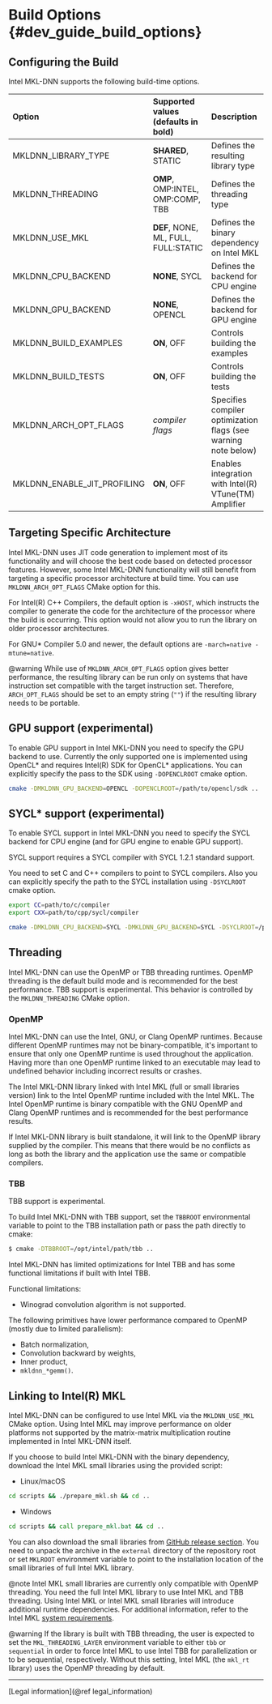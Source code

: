 Build Options {#dev_guide_build_options}
====================================

## Configuring the Build

Intel MKL-DNN supports the following build-time options.

| Option                      | Supported values (defaults in bold)  | Description
| :---                        | :---                                 | :---
| MKLDNN_LIBRARY_TYPE         | **SHARED**, STATIC                   | Defines the resulting library type
| MKLDNN_THREADING            | **OMP**, OMP:INTEL, OMP:COMP, TBB    | Defines the threading type
| MKLDNN_USE_MKL              | **DEF**, NONE, ML, FULL, FULL:STATIC | Defines the binary dependency on Intel MKL
| MKLDNN_CPU_BACKEND          | **NONE**, SYCL                       | Defines the backend for CPU engine
| MKLDNN_GPU_BACKEND          | **NONE**, OPENCL                     | Defines the backend for GPU engine
| MKLDNN_BUILD_EXAMPLES       | **ON**, OFF                          | Controls building the examples
| MKLDNN_BUILD_TESTS          | **ON**, OFF                          | Controls building the tests
| MKLDNN_ARCH_OPT_FLAGS       | *compiler flags*                     | Specifies compiler optimization flags (see warning note below)
| MKLDNN_ENABLE_JIT_PROFILING | **ON**, OFF                          | Enables integration with Intel(R) VTune(TM) Amplifier

## Targeting Specific Architecture

Intel MKL-DNN uses JIT code generation to implement most of its functionality
and will choose the best code based on detected processor features. However,
some Intel MKL-DNN functionality will still benefit from targeting a specific
processor architecture at build time. You can use `MKLDNN_ARCH_OPT_FLAGS` CMake
option for this.

For Intel(R) C++ Compilers, the default option is `-xHOST`, which instructs
the compiler to generate the code for the architecture of the processor where
the build is occurring.  This option would not allow you to run the library on
older processor architectures.

For GNU\* Compiler 5.0 and newer, the default options are `-march=native
-mtune=native`.

@warning
While use of `MKLDNN_ARCH_OPT_FLAGS` option gives better performance, the
resulting library can be run only on systems that have instruction set
compatible with the target instruction set. Therefore, `ARCH_OPT_FLAGS`
should be set to an empty string (`""`) if the resulting library needs to be
portable.

## GPU support (experimental)

To enable GPU support in Intel MKL-DNN you need to specify the GPU backend
to use. Currently the only supported one is implemented using OpenCL\* and
requires Intel(R) SDK for OpenCL\* applications. You can explicitly specify
the pass to the SDK using `-DOPENCLROOT` cmake option.

~~~sh
cmake -DMKLDNN_GPU_BACKEND=OPENCL -DOPENCLROOT=/path/to/opencl/sdk ..
~~~

## SYCL\* support (experimental)

To enable SYCL support in Intel MKL-DNN you need to specify the SYCL backend for
CPU engine (and for GPU engine to enable GPU support).

SYCL support requires a SYCL compiler with SYCL 1.2.1 standard support.

You need to set C and C++ compilers to point to SYCL compilers. Also you can
explicitly specify the path to the SYCL installation using `-DSYCLROOT` cmake option.

~~~sh
export CC=path/to/c/compiler
export CXX=path/to/cpp/sycl/compiler

cmake -DMKLDNN_CPU_BACKEND=SYCL -DMKLDNN_GPU_BACKEND=SYCL -DSYCLROOT=/path/to/sycl ..
~~~

## Threading

Intel MKL-DNN can use the OpenMP or TBB threading runtimes. OpenMP threading
is the default build mode and is recommended for the best performance. TBB
support is experimental. This behavior is controlled by the `MKLDNN_THREADING`
CMake option.

### OpenMP

Intel MKL-DNN can use the Intel, GNU, or Clang OpenMP runtimes. Because
different OpenMP runtimes may not be binary-compatible, it's important to
ensure that only one OpenMP runtime is used throughout the application. Having
more than one OpenMP runtime linked to an executable may lead to undefined
behavior including incorrect results or crashes.

The Intel MKL-DNN library linked with Intel MKL (full or small libraries
version) link to the Intel OpenMP runtime included with the Intel MKL. The
Intel OpenMP runtime is binary compatible with the GNU OpenMP and Clang OpenMP
runtimes and is recommended for the best performance results.

If Intel MKL-DNN library is built standalone, it will link to the OpenMP
library supplied by the compiler. This means that there would be no conflicts
as long as both the library and the application use the same or compatible
compilers.

### TBB

TBB support is experimental.

To build Intel MKL-DNN with TBB support, set the `TBBROOT` environmental
variable to point to the TBB installation path or pass the path directly to
cmake:

~~~sh
$ cmake -DTBBROOT=/opt/intel/path/tbb ..
~~~

Intel MKL-DNN has limited optimizations for Intel TBB and has some functional
limitations if built with Intel TBB.

Functional limitations:
* Winograd convolution algorithm is not supported.

The following primitives have lower performance compared to OpenMP (mostly due
to limited parallelism):
* Batch normalization,
* Convolution backward by weights,
* Inner product,
* `mkldnn_*gemm()`.

## Linking to Intel(R) MKL

Intel MKL-DNN can be configured to use Intel MKL via the `MKLDNN_USE_MKL`
CMake option. Using Intel MKL may improve performance on older platforms not
supported by the matrix-matrix multiplication routine implemented in Intel
MKL-DNN itself.

If you choose to build Intel MKL-DNN with the binary dependency, download the
Intel MKL small libraries using the provided script:

* Linux/macOS
~~~sh
cd scripts && ./prepare_mkl.sh && cd ..
~~~

* Windows
~~~bat
cd scripts && call prepare_mkl.bat && cd ..
~~~

You can also download the small libraries from
[GitHub release section](https://github.com/intel/mkl-dnn/releases). You need
to unpack the archive in the `external` directory of the repository root or
set `MKLROOT` environment variable to point to the installation location of
the small libraries of full Intel MKL library.

@note
Intel MKL small libraries are currently only compatible with OpenMP threading.
You need the full Intel MKL library to use Intel MKL and TBB threading.  Using
Intel MKL or Intel MKL small libraries will introduce additional runtime
dependencies. For additional information, refer to the Intel MKL
[system requirements](https://software.intel.com/en-us/articles/intel-math-kernel-library-intel-mkl-2019-system-requirements).

@warning
If the library is built with TBB threading, the user is expected to set the
`MKL_THREADING_LAYER` environment variable to either `tbb` or `sequential` in
order to force Intel MKL to use Intel TBB for parallelization or to be
sequential, respectively.  Without this setting, Intel MKL (the `mkl_rt`
library) uses the OpenMP threading by default.

--------

[Legal information](@ref legal_information)
